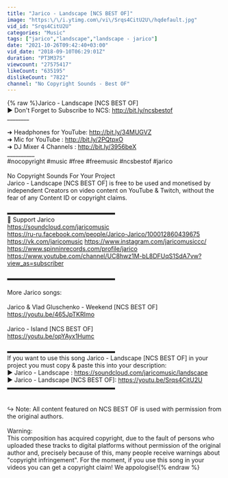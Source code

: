 ```yaml
---
title: "Jarico - Landscape [NCS BEST OF]"
image: "https:\/\/i.ytimg.com\/vi\/Srqs4CitU2U\/hqdefault.jpg"
vid_id: "Srqs4CitU2U"
categories: "Music"
tags: ["jarico","landscape","landscape - jarico"]
date: "2021-10-26T09:42:40+03:00"
vid_date: "2018-09-10T06:29:01Z"
duration: "PT3M37S"
viewcount: "27575417"
likeCount: "635195"
dislikeCount: "7822"
channel: "No Copyright Sounds - Best OF"
---
```

{% raw %}Jarico - Landscape [NCS BEST OF]<br />► Don't Forget to Subscribe to NCS: <a rel="nofollow" target="blank" href="http://bit.ly/ncsbestof">http://bit.ly/ncsbestof</a><br />________<br /><br />➜ Headphones for YouTube: <a rel="nofollow" target="blank" href="http://bit.ly/34MUGVZ">http://bit.ly/34MUGVZ</a><br />➜ Mic for YouTube : <a rel="nofollow" target="blank" href="http://bit.ly/2PQtpxO">http://bit.ly/2PQtpxO</a><br />➜ DJ Mixer 4 Channels : <a rel="nofollow" target="blank" href="http://bit.ly/3956beX">http://bit.ly/3956beX</a><br />__________<br />#nocopyright #music #free #freemusic #ncsbestof #jarico <br /><br />No Copyright Sounds For Your Project<br />Jarico - Landscape [NCS BEST OF] is free to be used and monetised by independent Creators on video content on YouTube &amp; Twitch, without the fear of any Content ID or copyright claims.<br /><br />▬▬▬▬▬▬▬▬▬▬▬▬▬▬▬▬▬▬<br />🎵 Support Jarico<br /> <a rel="nofollow" target="blank" href="https://soundcloud.com/jaricomusic">https://soundcloud.com/jaricomusic</a><br /> <a rel="nofollow" target="blank" href="https://ru-ru.facebook.com/people/Jarico-Jarico/100012860439675">https://ru-ru.facebook.com/people/Jarico-Jarico/100012860439675</a><br /> <a rel="nofollow" target="blank" href="https://vk.com/jaricomusic">https://vk.com/jaricomusic</a> <a rel="nofollow" target="blank" href="https://www.instagram.com/jaricomusiccc/">https://www.instagram.com/jaricomusiccc/</a> <br /> <a rel="nofollow" target="blank" href="https://www.spinninrecords.com/profile/jarico">https://www.spinninrecords.com/profile/jarico</a><br /> <a rel="nofollow" target="blank" href="https://www.youtube.com/channel/UC8hwz1M-bL8DFUqS1SdA7vw?view_as=subscriber">https://www.youtube.com/channel/UC8hwz1M-bL8DFUqS1SdA7vw?view_as=subscriber</a><br /><br /> ▬▬▬▬▬▬▬▬▬▬▬▬▬▬▬▬▬▬<br /><br /> More Jarico songs:<br /> <br /> Jarico &amp; Vlad Gluschenko - Weekend [NCS BEST OF]<br /> <a rel="nofollow" target="blank" href="https://youtu.be/465JpTKRImo">https://youtu.be/465JpTKRImo</a><br /> <br /> Jarico - Island [NCS BEST OF]<br /> <a rel="nofollow" target="blank" href="https://youtu.be/opYAyx1Humc">https://youtu.be/opYAyx1Humc</a><br /> <br />▬▬▬▬▬▬▬▬▬▬▬▬▬▬▬▬▬▬<br />If you want to use this song Jarico - Landscape [NCS BEST OF] in your project you must copy &amp; paste this into your description:<br />► Jarico - Landscape : <a rel="nofollow" target="blank" href="https://soundcloud.com/jaricomusic/landscape">https://soundcloud.com/jaricomusic/landscape</a><br />► Jarico - Landscape [NCS BEST OF]: <a rel="nofollow" target="blank" href="https://youtu.be/Srqs4CitU2U">https://youtu.be/Srqs4CitU2U</a> <br />▬▬▬▬▬▬▬▬▬▬▬▬▬▬▬▬▬▬<br /><br /><br />↪︎ Note: All content featured on NCS BEST OF is used with permission from the original authors.<br /><br />Warning:<br />This composition has acquired copyright, due to the fault of persons who uploaded these tracks to digital platforms without  permission of the original author and, precisely because of this, many people receive warnings about &quot;copyright infringement&quot;. For the moment, if you use this song in your  videos you can get a copyright claim! We appologise!{% endraw %}
